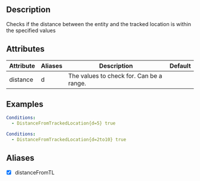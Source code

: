## Description
Checks if the distance between the entity and the tracked location is within the specified values


## Attributes

| Attribute | Aliases   | Description                                                          | Default |
|-----------|-----------|----------------------------------------------------------------------|---------|
| distance  | d         | The values to check for. Can be a range.                             |         |


## Examples
```yml
Conditions:
  - DistanceFromTrackedLocation{d=5} true
```
```yml
Conditions:
  - DistanceFromTrackedLocation{d=2to10} true
```

## Aliases
- [x] distanceFromTL
